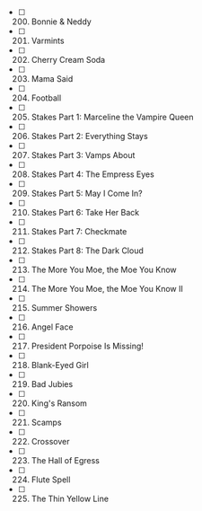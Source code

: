 - [ ] 200. Bonnie & Neddy
- [ ] 201. Varmints
- [ ] 202. Cherry Cream Soda
- [ ] 203. Mama Said
- [ ] 204. Football
- [ ] 205. Stakes Part 1: Marceline the Vampire Queen
- [ ] 206. Stakes Part 2: Everything Stays
- [ ] 207. Stakes Part 3: Vamps About
- [ ] 208. Stakes Part 4: The Empress Eyes
- [ ] 209. Stakes Part 5: May I Come In?
- [ ] 210. Stakes Part 6: Take Her Back
- [ ] 211. Stakes Part 7: Checkmate
- [ ] 212. Stakes Part 8: The Dark Cloud
- [ ] 213. The More You Moe, the Moe You Know
- [ ] 214. The More You Moe, the Moe You Know II
- [ ] 215. Summer Showers
- [ ] 216. Angel Face
- [ ] 217. President Porpoise Is Missing!
- [ ] 218. Blank-Eyed Girl
- [ ] 219. Bad Jubies
- [ ] 220. King's Ransom
- [ ] 221. Scamps
- [ ] 222. Crossover
- [ ] 223. The Hall of Egress
- [ ] 224. Flute Spell
- [ ] 225. The Thin Yellow Line
